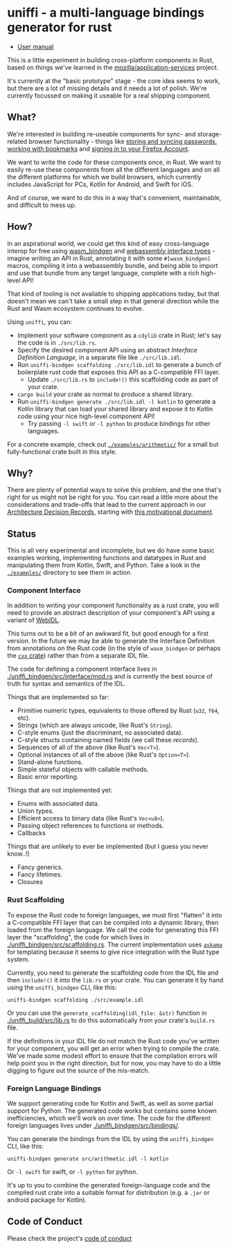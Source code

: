 # uniffi - a multi-language bindings generator for rust

- [User manual](https://mozilla.github.io/uniffi-rs/)

This is a little experiment in building cross-platform components in Rust, based on things
we've learned in the [mozilla/application-services](https://github.com/mozilla/application-services)
project.

It's currently at the "basic prototype" stage - the core idea seems to work, but there are a lot of
missing details and it needs a lot of polish. We're currently focussed on making it useable for a
real shipping component.

## What?

We're interested in building re-useable components for sync- and storage-related browser
functionality - things like [storing and syncing passwords](https://github.com/mozilla/application-services/tree/main/components/logins),
[working with bookmarks](https://github.com/mozilla/application-services/tree/main/components/places) and
[signing in to your Firefox Account](https://github.com/mozilla/application-services/tree/main/components/fxa-client).

We want to write the code for these components once, in Rust. We want to easily re-use these components from
all the different languages and on all the different platforms for which we build browsers, which currently
includes JavaScript for PCs, Kotlin for Android, and Swift for iOS.

And of course, we want to do this in a way that's convenient, maintainable, and difficult to mess up.

## How?

In an aspirational world, we could get this kind of easy cross-language interop for
free using [wasm_bindgen](https://rustwasm.github.io/docs/wasm-bindgen/) and
[webassembly interface types](https://hacks.mozilla.org/2019/08/webassembly-interface-types/) -
imagine writing an API in Rust, annotating it with some `#[wasm_bindgen]` macros,
compiling it into a webassembly bundle, and being able to import and use that bundle
from any target language, complete with a rich high-level API!

That kind of tooling is not available to shipping applications today, but that doesn't
mean we can't take a small step in that general direction while the Rust and Wasm ecosystem
continues to evolve.

Using `uniffi`, you can:

* Implement your software component as a `cdylib` crate in Rust; let's say the code is in `./src/lib.rs`.
* Specify the desired component API using an abstract *Interface Definition Language*, in a separate file like `./src/lib.idl`.
* Run `uniffi-bindgen scaffolding ./src/lib.idl` to generate a bunch of boilerplate rust code that exposes this API as a C-compatible FFI layer.
  * Update `./src/lib.rs` to `include!()` this scaffolding code as part of your crate.
* `cargo build` your crate as normal to produce a shared library.
* Run `uniffi-bindgen generate ./src/lib.idl -l kotlin` to generate a Kotlin library that can load your shared library
  and expose it to Kotlin code using your nice high-level component API!
  * Try passing `-l swift` or `-l python` to produce bindings for other languages.

For a concrete example, check out [`./examples/arithmetic/`](./examples/arithmetic/README.md) for a small
but fully-functional crate built in this style.


## Why?

There are plenty of potential ways to solve this problem, and the one that's right for us might not
be right for you. You can read a little more about the considerations and trade-offs
that lead to the current approach in our [Architecture Decision Records](./docs/adr/README.md),
starting with [this motivational document](./docs/adr/0000-whats-the-big-idea.md).

## Status

This is all very experimental and incomplete, but we do have some basic examples working, implementing
functions and datatypes in Rust and manipulating them from Kotlin, Swift, and Python.
Take a look in the [`./examples/`](./examples/) directory to see them in action.

### Component Interface

In addition to writing your component functionality as a rust crate, you will need to provide
an abstract description of your component's API using a variant of [WebIDL](https://en.wikipedia.org/wiki/Web_IDL).

This turns out to be a bit of an awkward fit, but good enough for a first version.
In the future we may be able to generate the Interface Definition from annotations on the Rust code
(in the style of `wasm_bindgen` or perhaps the [`cxx` crate](https://github.com/dtolnay/cxx))
rather than from a separate IDL file.

The code for defining a component interface lives in [./uniffi_bindgen/src/interface/mod.rs](./uniffi_bindgen/src/interface/mod.rs)
and is currently the best source of truth for syntax and semantics of the IDL.

Things that are implemented so far:

* Primitive numeric types, equivalents to those offered by Rust (`u32`, `f64`, etc).
* Strings (which are always unicode, like Rust's `String`).
* C-style enums (just the discriminant, no associated data).
* C-style structs containing named fields (we call these *records*).
* Sequences of all of the above (like Rust's `Vec<T>`).
* Optional instances of all of the above (like Rust's `Option<T>`).
* Stand-alone functions.
* Simple stateful objects with callable methods.
* Basic error reporting.

Things that are not implemented yet:

* Enums with associated data.
* Union types.
* Efficient access to binary data (like Rust's `Vec<u8>`).
* Passing object references to functions or methods.
* Callbacks

Things that are unlikely to ever be implemented (but I guess you never know..!)

* Fancy generics.
* Fancy lifetimes.
* Closures


### Rust Scaffolding

To expose the Rust code to foreign languages, we must first "flatten" it into a C-compatible FFI layer
that can be compiled into a dynamic library, then loaded from the foreign language. We call the code
for generating this FFI layer the "scaffolding", the code for which lives in
[./uniffi_bindgen/src/scaffolding.rs](./uniffi_bindgen/src/scaffolding.rs). The current implementation
uses [`askama`](https://docs.rs/askama/) for templating because it seems to give nice integration with the Rust type system.

Currently, you need to generate the scaffolding code from the IDL file and then `include!()` it
into the `lib.rs` or your crate. You can generate it by hand using the `uniffi_bindgen` CLI, like this:

```
uniffi-bindgen scaffolding ./src/example.idl
```

Or you can use the `generate_scaffolding(idl_file: &str)` function in [./uniffi_build/src/lib.rs](./uniffi_build/src/lib.rs)
to do this automatically from your crate's `build.rs` file.

If the definitions in your IDL file do not match the Rust code you've written for your component,
you will get an error when trying to compile the crate. We've made some modest effort to ensure
that the compilation errors will help point you in the right direction, but for now, you may have
to do a little digging to figure out the source of the mis-match.

### Foreign Language Bindings

We support generating code for Kotlin and Swift, as well as some partial support for Python.
The generated code works but contains some known inefficiencies, which we'll work on over time.
The code for the different foreign languages lives under [./uniffi_bindgen/src/bindings/](./uniffi_bindgen/src/bindings/).

You can generate the bindings from the IDL by using the `uniffi_bindgen` CLI, like this:

```
uniffi-bindgen generate src/arithmetic.idl -l kotlin
```

Or `-l swift` for swift, or `-l python` for python.

It's up to you to combine the generated foreign-language code and the compiled rust crate into
a suitable format for distribution (e.g. a `.jar` or android package for Kotlin).

## Code of Conduct
Please check the project's [code of conduct](./CODE_OF_CONDUCT.md)
